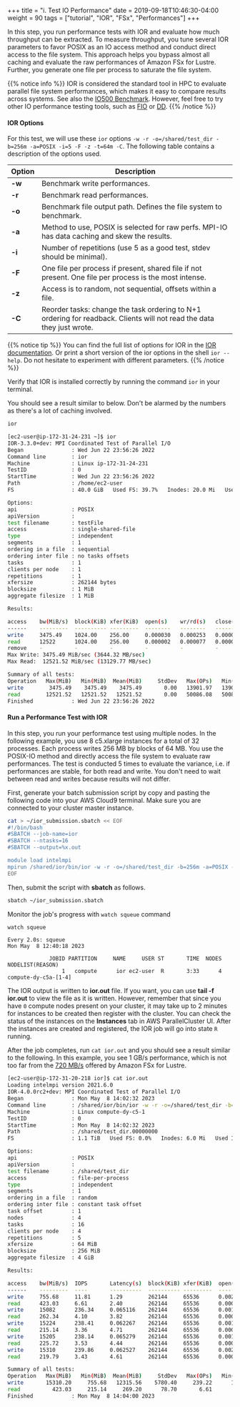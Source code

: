 +++
title = "i. Test IO Performance"
date = 2019-09-18T10:46:30-04:00
weight = 90
tags = ["tutorial", "IOR", "FSx", "Performances"]
+++

In this step, you run performance tests with IOR and evaluate how much throughput can be extracted. To measure throughput, you tune several IOR parameters to favor POSIX as an IO access method and conduct direct access to the file system. This approach helps you bypass almost all caching and evaluate the raw performances of Amazon FSx for Lustre. Further, you generate one file per process to saturate the file system.

{{% notice info %}}
IOR is considered the standard tool in HPC to evaluate parallel file system performances, which makes it easy to compare results across systems. See also the [IO500 Benchmark](https://www.vi4io.org/std/io500/start). However, feel free to try other IO performance testing tools, such as [FIO](https://fio.readthedocs.io/en/latest/index.html) or [DD](https://www.unixtutorial.org/test-disk-speed-with-dd).
{{% /notice %}}
#### IOR Options

For this test, we will use these `ior` options `-w -r -o=/shared/test_dir -b=256m -a=POSIX -i=5 -F -z -t=64m -C`. The following table contains a description of the options used.


Option        | Description
------------- | -------------
**-w**        | Benchmark write performances.
**-r**        | Benchmark read performances.
**-o**        | Benchmark file output path. Defines the file system to benchmark.
**-a**        | Method to use, POSIX is selected for raw perfs. MPI-IO has data caching and skew the results.
**-i**        | Number of repetitions (use 5 as a good test, stdev should be minimal).
**-F**        | One file per process if present, shared file if not present. One file per process is the most intense.
**-z**        | Access is to random, not sequential, offsets within a file.
**-C**        | Reorder tasks: change the task ordering to N+1 ordering for readback. Clients will not read the data they just wrote.

{{% notice tip %}}
You can find the full list of options for IOR in the [IOR documentation](https://ior.readthedocs.io/en/latest/userDoc/options.html). 
Or print a short version of the ior options in the shell `ior --help`.
Do not hesitate to experiment with different parameters.
{{% /notice %}}

Verify that IOR is installed correctly by running the command `ior` in your terminal.

You should see a result similar to below. Don't be alarmed by the numbers as there's a lot of caching involved.

```bash
ior
```

```bash
[ec2-user@ip-172-31-24-231 ~]$ ior
IOR-3.3.0+dev: MPI Coordinated Test of Parallel I/O
Began               : Wed Jun 22 23:56:26 2022
Command line        : ior
Machine             : Linux ip-172-31-24-231
TestID              : 0
StartTime           : Wed Jun 22 23:56:26 2022
Path                : /home/ec2-user
FS                  : 40.0 GiB   Used FS: 39.7%   Inodes: 20.0 Mi   Used Inodes: 1.4%

Options:
api                 : POSIX
apiVersion          :
test filename       : testFile
access              : single-shared-file
type                : independent
segments            : 1
ordering in a file  : sequential
ordering inter file : no tasks offsets
tasks               : 1
clients per node    : 1
repetitions         : 1
xfersize            : 262144 bytes
blocksize           : 1 MiB
aggregate filesize  : 1 MiB

Results:

access    bw(MiB/s)  block(KiB) xfer(KiB)  open(s)    wr/rd(s)   close(s)   total(s) iter
------    ---------  ---------- ---------  --------   --------   --------   -------- ----
write     3475.49    1024.00    256.00     0.000030   0.000253   0.000005   0.000288   0
read      12522      1024.00    256.00     0.000002   0.000077   0.000001   0.000080   0
remove    -          -          -          -          -          -          0.000080   0
Max Write: 3475.49 MiB/sec (3644.32 MB/sec)
Max Read:  12521.52 MiB/sec (13129.77 MB/sec)

Summary of all tests:
Operation   Max(MiB)   Min(MiB)  Mean(MiB)     StdDev   Max(OPs)   Min(OPs)  Mean(OPs)     StdDev    Mean(s) Stonewall(s) Stonewall(MiB) Test# #Tasks tPN reps fPP reord reordoff reordrand seed segcnt   blksiz    xsize aggs(MiB)   API RefNum
write        3475.49    3475.49    3475.49       0.00   13901.97   13901.97   13901.97       0.00    0.00029         NA            NA     0      1   1    1   0     0        1         0 0      1  1048576   262144       1.0 POSIX      0
read        12521.52   12521.52   12521.52       0.00   50086.08   50086.08   50086.08       0.00    0.00008         NA            NA     0      1   1    1   0     0        1         0 0      1  1048576   262144       1.0 POSIX      0
Finished            : Wed Jun 22 23:56:26 2022
```

#### Run a Performance Test with IOR

In this step, you run your performance test using multiple nodes. In the following example, you use 8 c5.xlarge instances for a total of 32 processes. Each process writes 256 MB by blocks of 64 MB. You use the POSIX-IO method and directly access the file system to evaluate raw performances. The test is conducted 5 times to evaluate the variance, i.e. if performances are stable, for both read and write. You don't need to wait between read and writes because results will not differ.


First, generate your batch submission script by copy and pasting the following code into your AWS Cloud9 terminal. Make sure you are connected to your cluster master instance.


```bash
cat > ~/ior_submission.sbatch << EOF
#!/bin/bash
#SBATCH --job-name=ior
#SBATCH --ntasks=16
#SBATCH --output=%x.out

module load intelmpi
mpirun /shared/ior/bin/ior -w -r -o=/shared/test_dir -b=256m -a=POSIX -i=5 -F -z -t=64m -C
EOF
```

Then, submit the script with **sbatch** as follows.

```bash
sbatch ~/ior_submission.sbatch
```

Monitor the job's progress with `watch squeue` command

```bash
watch squeue
```
```
Every 2.0s: squeue                                                                                                                                                  Mon May  8 12:40:18 2023

             JOBID PARTITION     NAME     USER ST       TIME  NODES NODELIST(REASON)
                 1   compute      ior ec2-user  R       3:33      4 compute-dy-c5a-[1-4]
```

The IOR output is written to **ior.out** file. If you want, you can use **tail -f ior.out** to view the file as it is written. However, remember that since you have `0` compute nodes present on your cluster, it may take up to 2 minutes for instances to be created then register with the cluster. You can check the status of the instances on the **Instances** tab in AWS ParallelCluster UI. After the instances are created and registered, the IOR job will go into state `R` running.

After the job completes, run `cat ior.out` and you should see a result similar to the following. In this example, you see 1 GB/s performance, which is not too far from the [720 MB/s](https://docs.aws.amazon.com/fsx/latest/LustreGuide/performance.html#fsx-aggregate-perf) offered by Amazon FSx for Lustre.

```bash
[ec2-user@ip-172-31-20-218 ior]$ cat ior.out 
Loading intelmpi version 2021.6.0
IOR-4.0.0rc2+dev: MPI Coordinated Test of Parallel I/O
Began               : Mon May  8 14:02:32 2023
Command line        : /shared/ior/bin/ior -w -r -o=/shared/test_dir -b=256m -a=POSIX -i=5 -F -z -t=64m -C
Machine             : Linux compute-dy-c5-1
TestID              : 0
StartTime           : Mon May  8 14:02:32 2023
Path                : /shared/test_dir.00000000
FS                  : 1.1 TiB   Used FS: 0.0%   Inodes: 6.0 Mi   Used Inodes: 0.0%

Options: 
api                 : POSIX
apiVersion          : 
test filename       : /shared/test_dir
access              : file-per-process
type                : independent
segments            : 1
ordering in a file  : random
ordering inter file : constant task offset
task offset         : 1
nodes               : 4
tasks               : 16
clients per node    : 4
repetitions         : 5
xfersize            : 64 MiB
blocksize           : 256 MiB
aggregate filesize  : 4 GiB

Results: 

access    bw(MiB/s)  IOPS       Latency(s)  block(KiB) xfer(KiB)  open(s)    wr/rd(s)   close(s)   total(s)   iter
------    ---------  ----       ----------  ---------- ---------  --------   --------   --------   --------   ----
write     755.68     11.81      1.29        262144     65536      0.002836   5.42       0.279862   5.42       0   
read      423.03     6.61       2.40        262144     65536      0.000715   9.68       0.680220   9.68       0   
write     15082      236.34     0.065116    262144     65536      0.001898   0.270799   0.038727   0.271581   1   
read      262.34     4.10       3.82        262144     65536      0.000641   15.61      0.613482   15.61      1   
write     15224      238.41     0.062267    262144     65536      0.001985   0.268447   0.022290   0.269041   2   
read      215.14     3.36       4.71        262144     65536      0.000866   19.04      0.528298   19.04      2   
write     15205      238.14     0.065279    262144     65536      0.001824   0.268745   0.030591   0.269378   3   
read      225.72     3.53       4.44        262144     65536      0.000703   18.15      0.533358   18.15      3   
write     15310      239.86     0.062527    262144     65536      0.002259   0.266824   0.027244   0.267534   4   
read      219.79     3.43       4.61        262144     65536      0.000885   18.64      0.642154   18.64      4   

Summary of all tests:
Operation   Max(MiB)   Min(MiB)  Mean(MiB)     StdDev   Max(OPs)   Min(OPs)  Mean(OPs)     StdDev    Mean(s) Stonewall(s) Stonewall(MiB) Test# #Tasks tPN reps fPP reord reordoff reordrand seed segcnt   blksiz    xsize aggs(MiB)   API RefNum
write       15310.20     755.68   12315.56    5780.40     239.22      11.81     192.43      90.32    1.29957         NA            NA     0     16   4    5   1     1        1         0    0      1 268435456 67108864    4096.0 POSIX      0
read          423.03     215.14     269.20      78.70       6.61       3.36       4.21       1.23   16.22356         NA            NA     0     16   4    5   1     1        1         0    0      1 268435456 67108864    4096.0 POSIX      0
Finished            : Mon May  8 14:04:00 2023
```
